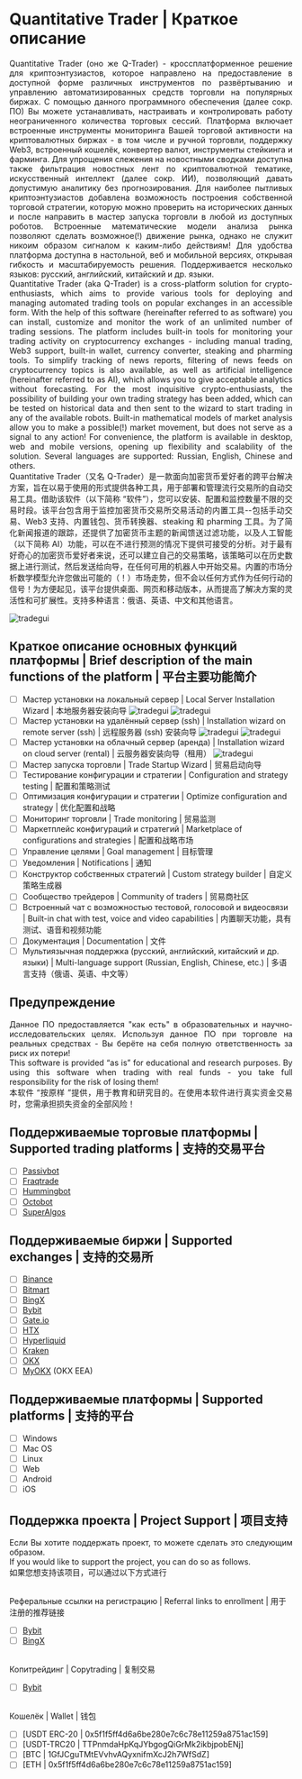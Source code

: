 # Quantitative Trader | Краткое описание
<p align="justify">Quantitative Trader (оно же Q-Trader) - кроссплатформенное решение для криптоэнтузиастов, которое направлено на предоставление в доступной форме различных инструментов по развёртыванию и управлению автоматизированных средств торговли на популярных биржах. С помощью данного программного обеспечения (далее сокр. ПО) Вы можете устанавливать, настраивать и контролировать работу неограниченного количества торговых сессий. Платформа включает встроенные инструменты мониторинга Вашей торговой активности на криптовалютных биржах - в том числе и ручной торговли, поддержку Web3, встроенный кошелёк, конвертер валют, инструменты стейкинга и фарминга. Для упрощения слежения на новостными сводками доступна также фильтрация новостных лент по криптовалютной тематике, искусственный интеллект (далее сокр. ИИ), позволяющий давать допустимую аналитику без прогнозирования. Для наиболее пытливых криптоэнтузиастов добавлена возможность построения собственной торговой стратегии, которую можно проверить на исторических данных и после направить в мастер запуска торговли в любой из доступных роботов. Встроенные математические модели анализа рынка позволяют сделать возможное(!) движение рынка, однако не служит никоим образом сигналом к каким-либо действиям! Для удобства платформа доступна в настольной, веб и мобильной версиях, открывая гибкость и масштабируемость решения. Поддерживается несколько языков: русский, английский, китайский и др. языки. 
<br>Quantitative Trader (aka Q-Trader) is a cross-platform solution for crypto-enthusiasts, which aims to provide various tools for deploying and managing automated trading tools on popular exchanges in an accessible form. With the help of this software (hereinafter referred to as software) you can install, customize and monitor the work of an unlimited number of trading sessions. The platform includes built-in tools for monitoring your trading activity on cryptocurrency exchanges - including manual trading, Web3 support, built-in wallet, currency converter, steaking and pharming tools. To simplify tracking of news reports, filtering of news feeds on cryptocurrency topics is also available, as well as artificial intelligence (hereinafter referred to as AI), which allows you to give acceptable analytics without forecasting. For the most inquisitive crypto-enthusiasts, the possibility of building your own trading strategy has been added, which can be tested on historical data and then sent to the wizard to start trading in any of the available robots. Built-in mathematical models of market analysis allow you to make a possible(!) market movement, but does not serve as a signal to any action! For convenience, the platform is available in desktop, web and mobile versions, opening up flexibility and scalability of the solution. Several languages are supported: Russian, English, Chinese and others. 
<br>Quantitative Trader（又名 Q-Trader）是一款面向加密货币爱好者的跨平台解决方案，旨在以易于使用的形式提供各种工具，用于部署和管理流行交易所的自动交易工具。借助该软件（以下简称 “软件”），您可以安装、配置和监控数量不限的交易时段。该平台包含用于监控加密货币交易所交易活动的内置工具--包括手动交易、Web3 支持、内置钱包、货币转换器、steaking 和 pharming 工具。为了简化新闻报道的跟踪，还提供了加密货币主题的新闻馈送过滤功能，以及人工智能（以下简称 AI）功能，可以在不进行预测的情况下提供可接受的分析。对于最有好奇心的加密货币爱好者来说，还可以建立自己的交易策略，该策略可以在历史数据上进行测试，然后发送给向导，在任何可用的机器人中开始交易。内置的市场分析数学模型允许您做出可能的（！）市场走势，但不会以任何方式作为任何行动的信号！为方便起见，该平台提供桌面、网页和移动版本，从而提高了解决方案的灵活性和可扩展性。支持多种语言：俄语、英语、中文和其他语言。
</p>

![tradegui](https://github.com/rhenrhee/tradegui/blob/main/_screenshots/screenshot_1.png)

## Краткое описание основных функций платформы | Brief description of the main functions of the platform | 平台主要功能简介
- [ ] Мастер установки на локальный сервер | Local Server Installation Wizard | 本地服务器安装向导
![tradegui](https://github.com/rhenrhee/tradegui/blob/main/_screenshots/screenshot_2.png)
![tradegui](https://github.com/rhenrhee/tradegui/blob/main/_screenshots/screenshot_6.png)
- [ ] Мастер установки на удалённый сервер (ssh) | Installation wizard on remote server (ssh) | 远程服务器 (ssh) 安装向导
![tradegui](https://github.com/rhenrhee/tradegui/blob/main/_screenshots/screenshot_3.png)
![tradegui](https://github.com/rhenrhee/tradegui/blob/main/_screenshots/screenshot_4.png)
- [ ] Мастер установки на облачный сервер (аренда) | Installation wizard on cloud server (rental) | 云服务器安装向导（租用）
![tradegui](https://github.com/rhenrhee/tradegui/blob/main/_screenshots/screenshot_5.png)
- [ ] Мастер запуска торговли | Trade Startup Wizard | 贸易启动向导
- [ ] Тестирование конфигурации и стратегии | Configuration and strategy testing | 配置和策略测试
- [ ] Оптимизация конфигурации и стратегии | Optimize configuration and strategy | 优化配置和战略
- [ ] Мониторинг торговли | Trade monitoring | 贸易监测
- [ ] Маркетплейс конфигураций и стратегий | Marketplace of configurations and strategies | 配置和战略市场
- [ ] Управление целями | Goal management | 目标管理 
- [ ] Уведомления | Notifications | 通知
- [ ] Конструктор собственных стратегий | Custom strategy builder | 自定义策略生成器
- [ ] Сообщество трейдеров | Community of traders | 贸易商社区 
- [ ] Встроенный чат с возможностью тестовой, голосовой и видеосвязи | Built-in chat with test, voice and video capabilities | 内置聊天功能，具有测试、语音和视频功能
- [ ] Документация | Documentation | 文件
- [ ] Мультиязычная поддержка (русский, английский, китайский и др. языки) | Multi-language support (Russian, English, Chinese, etc.) | 多语言支持（俄语、英语、中文等）

## Предупреждение

<p align="justify">Данное ПО предоставляется "как есть" в образовательных и научно-исследовательских целях. Используя данное ПО при торговле на реальных средствах - Вы берёте на себя полную ответственность за риск их потери!
<br>This software is provided “as is” for educational and research purposes. By using this software when trading with real funds - you take full responsibility for the risk of losing them!
<br>本软件 “按原样 ”提供，用于教育和研究目的。在使用本软件进行真实资金交易时，您需承担损失资金的全部风险！
</p>

## Поддерживаемые торговые платформы | Supported trading platforms | 支持的交易平台

- [ ] [Passivbot](https://github.com/enarjord/passivbot)
- [ ] [Fraqtrade](https://github.com/freqtrade/freqtrade/tree/develop)
- [ ] [Hummingbot](https://github.com/hummingbot/hummingbot)
- [ ] [Octobot](https://github.com/Drakkar-Software/OctoBot)
- [ ] [SuperAlgos](https://github.com/Superalgos/Superalgos)

## Поддерживаемые биржи | Supported exchanges | 支持的交易所

- [ ] [Binance](https://www.binance.com/)
- [ ] [Bitmart](https://bitmart.com/)
- [ ] [BingX](https://bingx.com/invite/0EM9RX)
- [ ] [Bybit](https://bybit.com/)
- [ ] [Gate.io](https://www.gate.io/ref/6266643)
- [ ] [HTX](https://www.htx.com/)
- [ ] [Hyperliquid](https://hyperliquid.xyz/) 
- [ ] [Kraken](https://kraken.com/)
- [ ] [OKX](https://okx.com/)
- [ ] [MyOKX](https://okx.com/) (OKX EEA)

## Поддерживаемые платформы | Supported platforms | 支持的平台

- [ ] Windows
- [ ] Mac OS
- [ ] Linux
- [ ] Web
- [ ] Android
- [ ] iOS
      
## Поддержка проекта | Project Support | 项目支持
<p align="justify">Если Вы хотите поддержать проект, то можете сделать это следующим образом.
<br>If you would like to support the project, you can do so as follows.
<br>如果您想支持该项目，可以通过以下方式进行
</p>

<br>Реферальные ссылки на регистрацию | Referral links to enrollment | 用于注册的推荐链接

- [ ] [Bybit](https://www.bybit.com/invite?ref=VVZMJM)
- [ ] [BingX](https://bingx.com/partner/TradingBRO/)

<br>Копитрейдинг | Copytrading | 复制交易
- [ ] [Bybit](https://bybit.onelink.me/EhY6/4rlohbqq)

<br>Кошелёк | Wallet | 钱包
- [ ] [USDT ERC-20 | 0x5f1f5ff4d6a6be280e7c6c78e11259a8751ac159]
- [ ] [USDT-TRC20 | TTPnmdaHpKqJYbgogQiGrMk2ikbjpobENj]
- [ ] [BTC | 1GfJCguTMtEVvhvAQyxnifmXcJ2h7WfSdZ]
- [ ] [ETH | 0x5f1f5ff4d6a6be280e7c6c78e11259a8751ac159]
